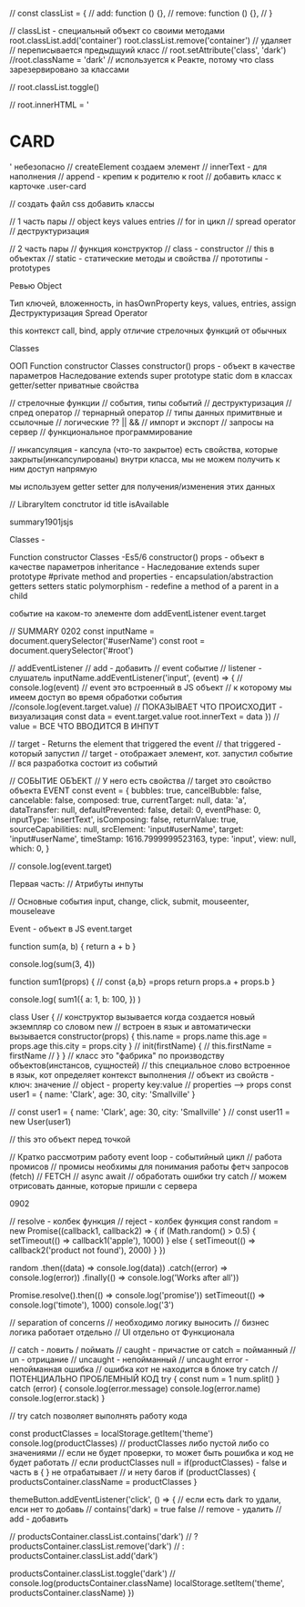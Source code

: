 // const classList = {
// add: function () {},
// remove: function () {},
// }

// classList - специальный объект со своими методами
root.classList.add('container')
root.classList.remove('container') // удаляет
// переписывается предыдщуий класс
// root.setAttribute('class', 'dark')
//root.className = 'dark' // используется к Реакте, потому что class зарезервировано за классами

// root.classList.toggle()

// root.innerHTML = '<h1>CARD</h1>' небезопасно
// createElement создаем элемент
// innerText - для наполнения
// append - крепим к родителю к root
// добавить класс к карточке .user-card

// создать файл css добавить классы

// 1 часть пары
// object keys values entries
// for in цикл
// spread operator
// деструктуризация

// 2 часть пары
// функция конструктор
// class - constructor
// this в объектах
// static - статические методы и свойства
// прототипы - prototypes

Ревью Object

Тип ключей, вложенность, in hasOwnProperty
keys, values, entries, assign
Деструктуризация
Spread Operator

this
контекст
call, bind, apply
отличие стрелочных функций от обычных

Classes

ООП
Function constructor
Classes
constructor()
props - объект в качестве параметров
Наследование
extends
super
prototype
static
dom в классах
getter/setter
приватные свойства

// стрелочные функции
// события, типы событий
// деструктуризация
// спред оператор
// тернарный оператор
// типы данных примитвные и ссылочные
// логические ?? || &&
// импорт и экспорт
// запросы на сервер
// функциональное программирование

// инкапсуляция - капсула (что-то закрытое)
есть свойства, которые закрыты(инкапсулированы)
внутри класса, мы не можем получить к ним доступ напрямую

мы используем getter setter для получения/изменения
этих данных

// LibraryItem
conctrutor
id title
isAvailable

summary1901jsjs

Classes -

Function constructor
Classes -Es5/6
constructor()
props - объект в качестве параметров
inheritance - Наследование
extends
super
prototype
#private method and properties - encapsulation/abstraction
getters setters
static
polymorphism - redefine a method of a parent in a child

событие на каком-то элементе
dom
addEventListener
event.target

// SUMMARY 0202
const inputName = document.querySelector('#userName')
const root = document.querySelector('#root')

// addEventListener
// add - добавить
// event событие
// listener - слушатель
inputName.addEventListener('input', (event) => {
// console.log(event)
// event это встроенный в JS объект
// к которому мы имеем доступ во время обработки события
//console.log(event.target.value) // ПОКАЗЫВАЕТ ЧТО ПРОИСХОДИТ - визуализация
const data = event.target.value
root.innerText = data
})
// value = ВСЕ ЧТО ВВОДИТСЯ В ИНПУТ

// target - Returns the element that triggered the event
// that triggered - который запустил
// target - отображает элемент, кот. запустил событие
// вся разработка состоит из событий

// СОБЫТИЕ ОБЪЕКТ
// У него есть свойства
// target это свойство объекта EVENT
const event = {
bubbles: true,
cancelBubble: false,
cancelable: false,
composed: true,
currentTarget: null,
data: 'a',
dataTransfer: null,
defaultPrevented: false,
detail: 0,
eventPhase: 0,
inputType: 'insertText',
isComposing: false,
returnValue: true,
sourceCapabilities: null,
srcElement: 'input#userName',
target: 'input#userName',
timeStamp: 1616.7999999523163,
type: 'input',
view: null,
which: 0,
}

// console.log(event.target)

Первая часть:
// Атрибуты инпуты

// Основные события
input, change, click, submit, mouseenter, mouseleave

Event - объект в JS
event.target

function sum(a, b) {
return a + b
}

console.log(sum(3, 4))

function sum1(props) {
// const {a,b} =props
return props.a + props.b
}

console.log(
sum1({
a: 1,
b: 100,
})
)

class User {
// конструктор вызывается когда создается новый экземпляр со словом new
// встроен в язык и автоматически вызывается
constructor(props) {
this.name = props.name
this.age = props.age
this.city = props.city
}
// init(firstName) {
// this.firstName = firstName
// }
}
// класс это "фабрика" по производству объектов(инстансов, сущностей)
// this специальное слово встроенное в язык, кот определяет контекст выполнения
// объект из свойств - ключ: значение
// object - property key:value
// properties --> props
const user1 = { name: 'Clark', age: 30, city: 'Smallville' }

// const user1 = { name: 'Clark', age: 30, city: 'Smallville' }
// const user11 = new User(user1)

// this это объект перед точкой

// Кратко рассмотрим работу event loop - событийный цикл
// работа промисов
// промисы необхимы для понимания работы фетч запросов (fetch)
// FETCH
// async await
// обработать ошибки try catch
// можем отрисовать данные, которые пришли с сервера

0902

// resolve - колбек функция
// reject - колбек функция
const random = new Promise((callback1, callback2) => {
if (Math.random() > 0.5) {
setTimeout(() => callback1('apple'), 1000)
} else {
setTimeout(() => callback2('product not found'), 2000)
}
})

random
.then((data) => console.log(data))
.catch((error) => console.log(error))
.finally(() => console.log('Works after all'))

Promise.resolve().then(() => console.log('promise'))
setTimeout(() => console.log('timote'), 1000)
console.log('3')

// separation of concerns
// необходимо логику выносить
// бизнес логика работает отдельно
// UI отдельно от Функционала

// catch - ловить / поймать
// caught - причастие от catch = пойманный
// un - отрицание
// uncaught - непойманный
// uncaught error - непойманная ошибка
// ошибка кот не находится в блоке try catch
// ПОТЕНЦИАЛЬНО ПРОБЛЕМНЫЙ КОД
try {
const num = 1
num.split()
} catch (error) {
console.log(error.message)
console.log(error.name)
console.log(error.stack)
}

// try catch позволяет выполнять работу кода

const productClasses = localStorage.getItem('theme')
console.log(productClasses)
// productClasses либо пустой либо со значениями
// если не будет проверки, то может быть рошибка и код не будет работать
// если productClasses null = if(productClasses) - false и часть в { } не отрабатывает
// и нету багов
if (productClasses) {
  productsContainer.className = productClasses
}

themeButton.addEventListener('click', () => {
  // если есть dark то удали, елси нет то добавь
  // contains('dark) = true false
  // remove - удалить
  // add - добавить

  // productsContainer.classList.contains('dark')
  //   ? productsContainer.classList.remove('dark')
  //   : productsContainer.classList.add('dark')

  productsContainer.classList.toggle('dark')
  // console.log(productsContainer.className)
  localStorage.setItem('theme', productsContainer.className)
})